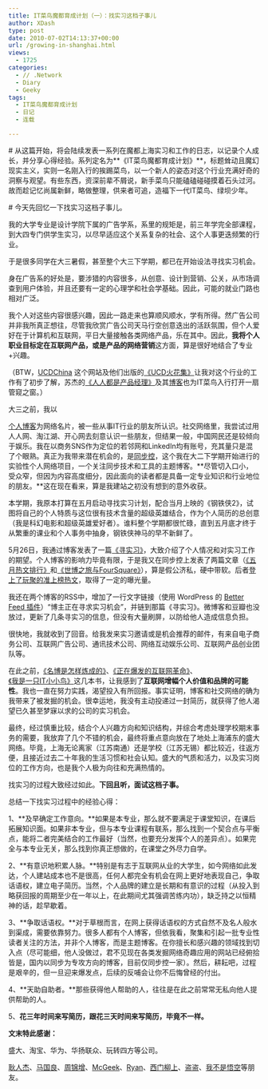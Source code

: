 ```yaml
---
title: IT菜鸟魔都育成计划（一）：找实习这档子事儿
author: XDash
type: post
date: 2010-07-02T14:13:37+00:00
url: /growing-in-shanghai.html
views:
  - 1725
categories:
  - // .Network
  - Diary
  - Geeky
tags:
  - IT菜鸟魔都育成计划
  - 日记
  - 连载

---
```

\# 从这篇开始，将会陆续发表一系列在魔都上海实习和工作的日志，以记录个人成长，并分享心得经验。系列定名为**《IT菜鸟魔都育成计划》**，标题耸动且魔幻现实主义，实则一名刚入行的挨踢菜鸟，以一个新人的姿态对这个行业充满好奇的洞察与观望。有些东西，资深前辈不屑说，新手菜鸟只能磕磕碰碰摸着石头过河。故而趁记忆尚属新鲜，略做整理，供来者可追，造福下一代IT菜鸟、绿坝少年。

\# 今天先回忆一下找实习这档子事儿。

我的大学专业是设计学院下属的广告学系，系里的规矩是，前三年学完全部课程，到大四专门供学生实习，以尽早适应这个关系复杂的社会、这个人事更迭频繁的行业。

于是很多同学在大三暑假，甚至整个大三下学期，都已在开始设法寻找实习机会。

身在广告系的好处是，要涉猎的内容很多，从创意、设计到营销、公关，从市场调查到用户体验，并且还要有一定的心理学和社会学基础。因此，可能的就业门路也相对广泛。

我个人对这些内容很感兴趣，因此一路走来也算顺风顺水，学有所得。然广告公司并非我所真正想往，尽管我欣赏广告公司天马行空创意迭出的活跃氛围，但个人爱好在于计算机和互联网，平日大量接触各类网络产品，乐在其中。因此，**我将个人职业目标定在互联网产品，或是产品的网络营销**这方面，算是很好地结合了专业+兴趣。

（BTW，<a href="http://ucdchina.com/" target="_blank">UCDChina</a> 这个网站及他们出版的<a href="http://book.douban.com/subject/3670867/" target="_blank">《UCD火花集》</a>让我对这个行业的工作有了初步了解，苏杰的<a href="http://book.douban.com/subject/4723970/" target="_blank">《人人都是产品经理》</a>及其<a href="http://iamsujie.com/" target="_blank">博客</a>也为IT菜鸟入行打开一扇管窥之窗。）

<!--more-->大三之前，我以

<a href="http://www.fanbing.net" target="_blank">个人博客</a>为网络名片，被一些从事IT行业的朋友所认识。社交网络里，我尝试过用人人网、淘江湖、开心网去刻意认识一些朋友，但结果一般，中国网民还是较倾向于娱乐。我在以商务SNS作为定位的若邻网和LinkedIn均有账号，充其量只是混了个眼熟。真正为我带来潜在机会的，是<a href="http://www.syncoo.com" target="_blank">同步控</a>，这个我在大二下学期开始进行的实验性个人网络项目，一个关注同步技术和工具的主题博客。**尽管切入口小，受众窄，但因为内容高度细分，因此面向的读者都是具备一定专业知识和行业地位的朋友。**这在现在看来，算是我建站之初没有想到的意外收获。

本学期，我原本打算在五月启动寻找实习计划，配合当月上映的《钢铁侠2》，试图将自己的个人特质与这位很有技术含量的超级英雄结合，作为个人简历的总创意（我是科幻电影和超级英雄爱好者）。谁料整个学期都很忙碌，直到五月底才终于从繁重的课业和个人事务中抽身，钢铁侠神马的早不新鲜了。

5月26日，我通过博客发表了一篇<a href="http://www.fanbing.net/seek-for-internship.html" target="_blank">《寻实习》</a>，大致介绍了个人情况和对实习工作的期望。个人博客的影响力毕竟有限，于是我又在同步控上发表了两篇文章（<a href="http://www.syncoo.com/hot-1005-2219.htm" target="_blank">《五月热文排行》</a>和<a href="http://www.syncoo.com/internship-expo-foursquare-2133.htm" target="_blank">《世博之旅与FourSquare》</a>），算是假公济私，硬中带软。后者<a href="http://sr.ju690.cn/author/%E5%90%8C%E6%AD%A5%E6%8E%A7" target="_blank">登上了玩聚的准上榜热文</a>，取得了一定的曝光量。

我还在两个博客的RSS中，增加了一行文字链接（使用 WordPress 的 <a href="http://wordpress.org/extend/plugins/ozh-better-feed/" target="_blank">Better Feed 插件</a>）“博主正在寻求实习机会”，并链到那篇《寻实习》。微博客和豆瓣也没放过，更新了几条寻实习的信息，但没有大量刷屏，以防给他人造成信息负担。

很快地，我就收到了回音。给我发来实习邀请或是机会推荐的邮件，有来自电子商务公司、互联网广告公司、通讯技术公司、网络互动娱乐公司、互联网产品创业团队等。

在此之前，<a href="http://book.douban.com/subject/3266445/" target="_blank">《名博是怎样炼成的》</a>、<a href="http://book.douban.com/subject/4019512/" target="_blank">《正在爆发的互联网革命》</a>、<a href="http://book.douban.com/subject/4006425/" target="_blank">《我是一只IT小小鸟》</a>这几本书，让我感到了**互联网增幅个人价值和品牌的可能性**。我也一直在努力实践，渴望投入有所回报。事实证明，博客和社交网络的确为我带来了被发掘的机会。很幸运地，我没有主动投递过一封简历，就获得了他人渴望已久甚至梦寐以求的公司的实习机会。

最终，经过慎重比较，结合个人兴趣方向和知识结构，并综合考虑处理学校期末事务的需要，我放弃了几个不错的机会，最终将重点意向放在了地处上海浦东的盛大网络。毕竟，上海无论离家（江苏南通）还是学校（江苏无锡）都比较近，往返方便，且接近过去二十年我的生活习惯和社会认知。盛大的气质和活力，以及实习岗位的工作方向，也是我个人极为向往和充满热情的。

找实习的过程大致经过如此。**下回且听，面试这档子事。**

总结一下找实习过程中的经验心得：

1、**及早确定工作意向。**如果是本专业，那么就不要满足于课堂知识，在课后拓展知识面。如果非本专业，但与本专业课程有联系，那么找到一个契合点与平衡点，能将二者完美结合的工作最好（当然，也要充分发挥个人的差异点）。如果完全与本专业无关，那么找到你真正想做的，在课堂之外尽力自学。

2、**有意识地积累人脉。**特别是有志于互联网从业的大学生，如今网络如此发达，个人建站成本也不是很高，任何人都完全有机会在网上更好地表现自己，争取话语权，建立电子简历。当然，个人品牌的建立是长期和有意识的过程（从投入到略获回报的周期至少在一年以上，在此期间尤其强调苦练内功），缺乏持之以恒精神的话，趁早歇着。

3、**争取话语权。**对于草根而言，在网上获得话语权的方式自然不及名人般水到渠成，需要依靠努力。很多人都有个人博客，但依我看，聚集和引起一批专业性读者关注的方法，并非个人博客，而是主题博客。在你擅长和感兴趣的领域找到切入点（尽可能细，他人没做过，君不见现在各类发掘网络奇趣应用的网站已经俯拾皆是，国内以同步为专攻方向的博客，目前仅同步控一家）。然后，耕耘吧，过程是艰辛的，但一旦迎来爆发点，后续的反哺会让你不后悔曾经的付出。

4、**天助自助者。**那些获得他人帮助的人，往往是在此之前常常无私向他人提供帮助的人。

5、**花三年时间来写简历，跟花三天时间来写简历，毕竟不一样。**

**文末特此感谢：**

盛大、淘宝、华为、华扬联众、玩转四方等公司。

<a href="http://gengrenjie.com" target="_blank">耿人杰</a>、<a href="http://pdpo.iyenei.com/" target="_blank">马国良</a>、<a href="http://www.jayzhou.com.cn" target="_blank">周锦增</a>、<a href="http://twitter.com/mcgeek11204" target="_blank">McGeek</a>、<a href="http://t.sina.com.cn/dunhill" target="_blank">Ryan</a>、<a href="http://t.sina.com.cn/n/%E8%A5%BF%E9%97%A8%E6%9F%B3%E4%B8%8A" target="_blank">西门柳上</a>、<a href="http://www.showeb20.com" target="_blank">盗盗</a>、<a href="http://t.sina.com.cn/584wukong" target="_blank">我不是悟空</a>等朋友。